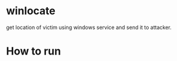 # winlocate
get location of victim using windows service and send it to attacker.

# How to run
```python3 run.py
```
